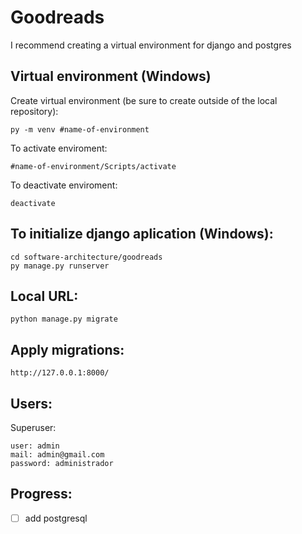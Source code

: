 # Goodreads

I recommend creating a virtual environment for django and postgres

## Virtual environment (Windows)
Create virtual environment (be sure to create outside of the local repository):
```
py -m venv #name-of-environment
```

To activate enviroment:
```
#name-of-environment/Scripts/activate
```
To deactivate enviroment:
```
deactivate
```

## To initialize django aplication (Windows):
```
cd software-architecture/goodreads
py manage.py runserver
```
## Local URL:
```
python manage.py migrate
```

## Apply migrations:
```
http://127.0.0.1:8000/
```

## Users:
Superuser:
```
user: admin
mail: admin@gmail.com
password: administrador
```


## Progress:
- [ ] add postgresql